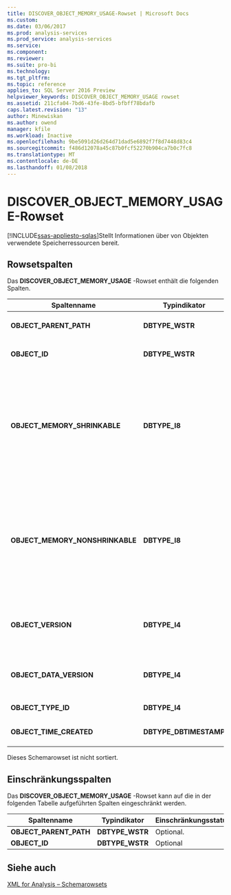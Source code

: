 ```yaml
---
title: DISCOVER_OBJECT_MEMORY_USAGE-Rowset | Microsoft Docs
ms.custom: 
ms.date: 03/06/2017
ms.prod: analysis-services
ms.prod_service: analysis-services
ms.service: 
ms.component: 
ms.reviewer: 
ms.suite: pro-bi
ms.technology: 
ms.tgt_pltfrm: 
ms.topic: reference
applies_to: SQL Server 2016 Preview
helpviewer_keywords: DISCOVER_OBJECT_MEMORY_USAGE rowset
ms.assetid: 211cfa04-7bd6-43fe-8bd5-bfbff78bdafb
caps.latest.revision: "13"
author: Minewiskan
ms.author: owend
manager: kfile
ms.workload: Inactive
ms.openlocfilehash: 9be5091d26d264d71dad5e6892f7f8d7448d83c4
ms.sourcegitcommit: f486d12078a45c87b0fcf52270b904ca7b0c7fc8
ms.translationtype: MT
ms.contentlocale: de-DE
ms.lasthandoff: 01/08/2018
---
```

# <a name="discoverobjectmemoryusage-rowset"></a>DISCOVER_OBJECT_MEMORY_USAGE-Rowset
[!INCLUDE[ssas-appliesto-sqlas](../../../includes/ssas-appliesto-sqlas.md)]Stellt Informationen über von Objekten verwendete Speicherressourcen bereit.  
  
## <a name="rowset-columns"></a>Rowsetspalten  
 Das **DISCOVER_OBJECT_MEMORY_USAGE** -Rowset enthält die folgenden Spalten.  
  
|Spaltenname|Typindikator|Länge|Description|  
|-----------------|--------------------|------------|-----------------|  
|**OBJECT_PARENT_PATH**|**DBTYPE_WSTR**||Der Pfad zu dem übergeordneten Element des aktuellen Objekts.|  
|**OBJECT_ID**|**DBTYPE_WSTR**||Die ID des Objekts, die zur Erstellungszeit definiert wurde.|  
|**OBJECT_MEMORY_SHRINKABLE**|**DBTYPE_I8**||Die Gesamtmenge des von allen verkleinerbaren Objekten verwendeten Speichers (Bytes), die sich unmittelbar im Besitz des aktuellen Objekts befinden. Der aktuelle Wert beinhaltet keinen Speicher von Objekten, die sich im Besitz von benannten Objekten befinden, die sich wiederum im Besitz des aktuellen Objekts befinden.|  
|**OBJECT_MEMORY_NONSHRINKABLE**|**DBTYPE_I8**||Die Menge des von allen nicht verkleinerbaren Objekten verwendeten Speichers (Bytes), die sich unmittelbar im Besitz des aktuellen Objekts befinden. Der aktuelle Wert beinhaltet keinen Speicher von Objekten, die sich im Besitz von benannten Objekten befinden, die sich im Besitz des aktuellen Objekts befinden.|  
|**OBJECT_VERSION**|**DBTYPE_I4**||Die Metadatenversionsnummer des Objekts. Diese Nummer ändert sich jedes Mal, wenn das Objekt geändert wird.|  
|**OBJECT_DATA_VERSION**|**DBTYPE_I4**||Die Herkunftszahl der Daten in dem Objekt. Diese Zahl erhöht sich jedes Mal, wenn das Objekt verarbeitet wird.|  
|**OBJECT_TYPE_ID**|**DBTYPE_I4**||Für die interne Verwendung vorgesehen.|  
|**OBJECT_TIME_CREATED**|**DBTYPE_DBTIMESTAMP**||Die UTC-Serverzeit zum Zeitpunkt der Erstellung des Objekts.|  
  
 Dieses Schemarowset ist nicht sortiert.  
  
## <a name="restriction-columns"></a>Einschränkungsspalten  
 Das **DISCOVER_OBJECT_MEMORY_USAGE** -Rowset kann auf die in der folgenden Tabelle aufgeführten Spalten eingeschränkt werden.  
  
|Spaltenname|Typindikator|Einschränkungsstatus|  
|-----------------|--------------------|-----------------------|  
|**OBJECT_PARENT_PATH**|**DBTYPE_WSTR**|Optional.|  
|**OBJECT_ID**|**DBTYPE_WSTR**|Optional|  
  
## <a name="see-also"></a>Siehe auch  
 [XML for Analysis – Schemarowsets](../../../analysis-services/schema-rowsets/xml/xml-for-analysis-schema-rowsets.md)  
  
  

